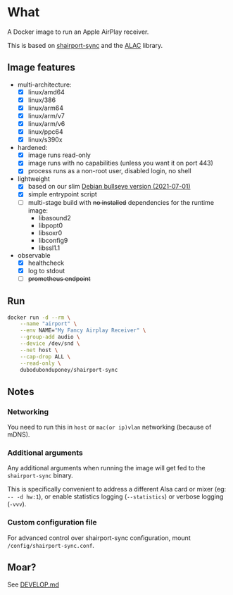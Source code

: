 # What

A Docker image to run an Apple AirPlay receiver.

This is based on [shairport-sync](https://github.com/mikebrady/shairport-sync) and the [ALAC](https://github.com/mikebrady/alac) library.

## Image features

* multi-architecture:
  * [x] linux/amd64
  * [x] linux/386
  * [x] linux/arm64
  * [x] linux/arm/v7
  * [x] linux/arm/v6
  * [x] linux/ppc64
  * [x] linux/s390x
* hardened:
  * [x] image runs read-only
  * [x] image runs with no capabilities (unless you want it on port 443)
  * [x] process runs as a non-root user, disabled login, no shell
* lightweight
  * [x] based on our slim [Debian bullseye version (2021-07-01)](https://github.com/dubo-dubon-duponey/docker-debian)
  * [x] simple entrypoint script
  * [ ] multi-stage build with ~~no installed~~ dependencies for the runtime image:
    * libasound2
    * libpopt0
    * libsoxr0
    * libconfig9
    * libssl1.1
* observable
  * [x] healthcheck
  * [x] log to stdout
  * [ ] ~~prometheus endpoint~~

## Run

```bash
docker run -d --rm \
    --name "airport" \
    --env NAME="My Fancy Airplay Receiver" \
    --group-add audio \
    --device /dev/snd \
    --net host \
    --cap-drop ALL \
    --read-only \
    dubodubonduponey/shairport-sync
```

## Notes

### Networking

You need to run this in `host` or `mac(or ip)vlan` networking (because of mDNS).

### Additional arguments

Any additional arguments when running the image will get fed to the `shairport-sync` binary.

This is specifically convenient to address a different Alsa card or mixer (eg: `-- -d hw:1`), or enable statistics logging (`--statistics`) or verbose logging (`-vvv`).

### Custom configuration file

For advanced control over shairport-sync configuration, mount `/config/shairport-sync.conf`.

## Moar?

See [DEVELOP.md](DEVELOP.md)
